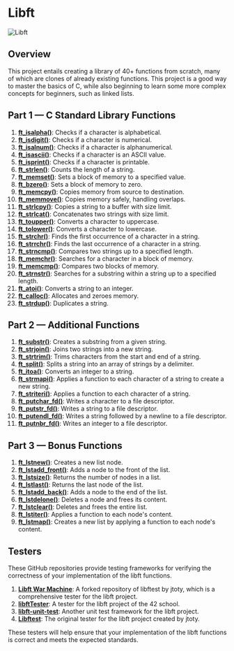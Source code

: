 # Libft

![Libft](https://repository-images.githubusercontent.com/204142917/82f36f80-66bf-11ea-8c8e-cdb47d752440)

## Overview

This project entails creating a library of 40+ functions from scratch, many of which are clones of already existing functions. This project is a good way to master the basics of C, while also beginning to learn some more complex concepts for beginners, such as linked lists.

## Part 1 — C Standard Library Functions

1. **[ft_isalpha()](https://github.com/Senedaa/libft/blob/main/ft_isalpha.c)**: Checks if a character is alphabetical.
2. **[ft_isdigit()](https://github.com/Senedaa/libft/blob/main/ft_isdigit.c)**: Checks if a character is numerical.
3. **[ft_isalnum()](https://github.com/Senedaa/libft/blob/main/ft_isalnum.c)**: Checks if a character is alphanumerical.
4. **[ft_isascii()](https://github.com/Senedaa/libft/blob/main/ft_isascii.c)**: Checks if a character is an ASCII value.
5. **[ft_isprint()](https://github.com/Senedaa/libft/blob/main/ft_isprint.c)**: Checks if a character is printable.
6. **[ft_strlen()](https://github.com/Senedaa/libft/blob/main/ft_strlen.c)**: Counts the length of a string.
7. **[ft_memset()](https://github.com/Senedaa/libft/blob/main/ft_memset.c)**: Sets a block of memory to a specified value.
8. **[ft_bzero()](https://github.com/Senedaa/libft/blob/main/ft_bzero.c)**: Sets a block of memory to zero.
9. **[ft_memcpy()](https://github.com/Senedaa/libft/blob/main/ft_memcpy.c)**: Copies memory from source to destination.
10. **[ft_memmove()](https://github.com/Senedaa/libft/blob/main/ft_memmove.c)**: Copies memory safely, handling overlaps.
11. **[ft_strlcpy()](https://github.com/Senedaa/libft/blob/main/ft_strlcpy.c)**: Copies a string to a buffer with size limit.
12. **[ft_strlcat()](https://github.com/Senedaa/libft/blob/main/ft_strlcat.c)**: Concatenates two strings with size limit.
13. **[ft_toupper()](https://github.com/Senedaa/libft/blob/main/ft_toupper.c)**: Converts a character to uppercase.
14. **[ft_tolower()](https://github.com/Senedaa/libft/blob/main/ft_tolower.c)**: Converts a character to lowercase.
15. **[ft_strchr()](https://github.com/Senedaa/libft/blob/main/ft_strchr.c)**: Finds the first occurrence of a character in a string.
16. **[ft_strrchr()](https://github.com/Senedaa/libft/blob/main/ft_strrchr.c)**: Finds the last occurrence of a character in a string.
17. **[ft_strncmp()](https://github.com/Senedaa/libft/blob/main/ft_strncmp.c)**: Compares two strings up to a specified length.
18. **[ft_memchr()](https://github.com/Senedaa/libft/blob/main/ft_memchr.c)**: Searches for a character in a block of memory.
19. **[ft_memcmp()](https://github.com/Senedaa/libft/blob/main/ft_memcmp.c)**: Compares two blocks of memory.
20. **[ft_strnstr()](https://github.com/Senedaa/libft/blob/main/ft_strnstr.c)**: Searches for a substring within a string up to a specified length.
21. **[ft_atoi()](https://github.com/Senedaa/libft/blob/main/ft_atoi.c)**: Converts a string to an integer.
22. **[ft_calloc()](https://github.com/Senedaa/libft/blob/main/ft_calloc.c)**: Allocates and zeroes memory.
23. **[ft_strdup()](https://github.com/Senedaa/libft/blob/main/ft_strdup.c)**: Duplicates a string.

## Part 2 — Additional Functions

1. **[ft_substr()](https://github.com/Senedaa/libft/blob/main/ft_substr.c)**: Creates a substring from a given string.
2. **[ft_strjoin()](https://github.com/Senedaa/libft/blob/main/ft_strjoin.c)**: Joins two strings into a new string.
3. **[ft_strtrim()](https://github.com/Senedaa/libft/blob/main/ft_strtrim.c)**: Trims characters from the start and end of a string.
4. **[ft_split()](https://github.com/Senedaa/libft/blob/main/ft_split.c)**: Splits a string into an array of strings by a delimiter.
5. **[ft_itoa()](https://github.com/Senedaa/libft/blob/main/ft_itoa.c)**: Converts an integer to a string.
6. **[ft_strmapi()](https://github.com/Senedaa/libft/blob/main/ft_strmapi.c)**: Applies a function to each character of a string to create a new string.
7. **[ft_striteri()](https://github.com/Senedaa/libft/blob/main/ft_striteri.c)**: Applies a function to each character of a string.
8. **[ft_putchar_fd()](https://github.com/Senedaa/libft/blob/main/ft_putchar_fd.c)**: Writes a character to a file descriptor.
9. **[ft_putstr_fd()](https://github.com/Senedaa/libft/blob/main/ft_putstr_fd.c)**: Writes a string to a file descriptor.
10. **[ft_putendl_fd()](https://github.com/Senedaa/libft/blob/main/ft_putendl_fd.c)**: Writes a string followed by a newline to a file descriptor.
11. **[ft_putnbr_fd()](https://github.com/Senedaa/libft/blob/main/ft_putnbr_fd.c)**: Writes an integer to a file descriptor.

## Part 3 — Bonus Functions

1. **[ft_lstnew()](https://github.com/Senedaa/libft/blob/main/ft_lstnew.c)**: Creates a new list node.
2. **[ft_lstadd_front()](https://github.com/Senedaa/libft/blob/main/ft_lstadd_front.c)**: Adds a node to the front of the list.
3. **[ft_lstsize()](https://github.com/Senedaa/libft/blob/main/ft_lstsize.c)**: Returns the number of nodes in a list.
4. **[ft_lstlast()](https://github.com/Senedaa/libft/blob/main/ft_lstlast.c)**: Returns the last node of the list.
5. **[ft_lstadd_back()](https://github.com/Senedaa/libft/blob/main/ft_lstadd_back.c)**: Adds a node to the end of the list.
6. **[ft_lstdelone()](https://github.com/Senedaa/libft/blob/main/ft_lstdelone.c)**: Deletes a node and frees its content.
7. **[ft_lstclear()](https://github.com/Senedaa/libft/blob/main/ft_lstclear.c)**: Deletes and frees the entire list.
8. **[ft_lstiter()](https://github.com/Senedaa/libft/blob/main/ft_lstiter.c)**: Applies a function to each node's content.
9. **[ft_lstmap()](https://github.com/Senedaa/libft/blob/main/ft_lstmap.c)**: Creates a new list by applying a function to each node's content.

## Testers

These GitHub repositories provide testing frameworks for verifying the correctness of your implementation of the libft functions.

1. **[Libft War Machine](https://github.com/ska42/libft-war-machine)**: A forked repository of libftest by jtoty, which is a comprehensive tester for the libft project.
2. **[libftTester](https://github.com/Tripouille/libftTester)**: A tester for the libft project of the 42 school.
3. **[libft-unit-test](https://github.com/alelievr/libft-unit-test)**: Another unit test framework for the libft project.
4. **[Libftest](https://github.com/jtoty/Libftest)**: The original tester for the libft project created by jtoty. 

These testers will help ensure that your implementation of the libft functions is correct and meets the expected standards.
